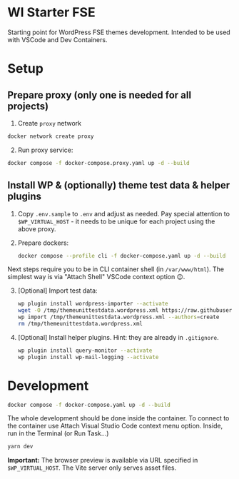 # WI Starter FSE
Starting point for WordPress FSE themes development.
Intended to be used with VSCode and Dev Containers.

# Setup

## Prepare proxy (only one is needed for all projects)

1. Create `proxy` network

```sh
docker network create proxy
```

2. Run proxy service:

```sh
docker compose -f docker-compose.proxy.yaml up -d --build
```

## Install WP & (optionally) theme test data & helper plugins

1. Copy `.env.sample` to `.env` and adjust as needed.
Pay special attention to `$WP_VIRTUAL_HOST` - it needs to be unique for each project using the above proxy.

2. Prepare dockers:

	```sh
	docker compose --profile cli -f docker-compose.yaml up -d --build
	```

Next steps require you to be in CLI container shell (in `/var/www/html`).
The simplest way is via "Attach Shell" VSCode context option 😉.

3. [Optional] Import test data:

	```sh
	wp plugin install wordpress-importer --activate
	wget -O /tmp/themeunittestdata.wordpress.xml https://raw.githubusercontent.com/WordPress/theme-test-data/master/themeunittestdata.wordpress.xml
	wp import /tmp/themeunittestdata.wordpress.xml --authors=create
	rm /tmp/themeunittestdata.wordpress.xml
	```

4. [Optional] Install helper plugins. Hint: they are already in `.gitignore`.

	```sh
	wp plugin install query-monitor --activate
	wp plugin install wp-mail-logging --activate
	```

# Development

```sh
docker compose -f docker-compose.yaml up -d --build
```

The whole development should be done inside the container.
To connect to the container use Attach Visual Studio Code context menu option.
Inside, run in the Terminal (or Run Task...)

```sh
yarn dev
```

**Important:** The browser preview is available via URL specified in `$WP_VIRTUAL_HOST`. The Vite server only serves asset files.
